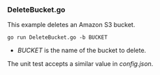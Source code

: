 ### DeleteBucket.go

This example deletes an Amazon S3 bucket.

`go run DeleteBucket.go -b BUCKET`

- _BUCKET_ is the name of the bucket to delete.

The unit test accepts a similar value in _config.json_.
